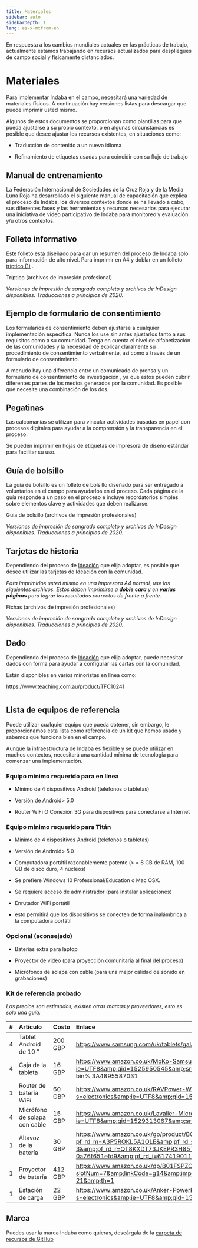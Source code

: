 ```yaml
---
title: Materiales
sidebar: auto
sidebarDepth: 1
lang: es-x-mtfrom-en
---
```

<Banner> 

 En respuesta a los cambios mundiales actuales en las prácticas de trabajo, actualmente estamos trabajando en recursos actualizados para despliegues de campo social y físicamente distanciados.  

</Banner> 

# Materiales  

<Leader> 

 Para implementar Indaba en el campo, necesitará una variedad de materiales físicos. A continuación hay versiones listas para descargar que puede imprimir usted mismo.  


 Algunos de estos documentos se proporcionan como plantillas para que pueda ajustarse a su propio contexto, o en algunas circunstancias es posible que desee ajustar los recursos existentes, en situaciones como:  

<ul><li> Traducción de contenido a un nuevo idioma </li></ul> 
<ul><li> Refinamiento de etiquetas usadas para coincidir con su flujo de trabajo </li></ul> 

</Leader> 

## Manual de entrenamiento  

 La Federación Internacional de Sociedades de la Cruz Roja y de la Media Luna Roja ha desarrollado el siguiente manual de capacitación que explica el proceso de Indaba, los diversos contextos donde se ha llevado a cabo, sus diferentes fases y las herramientas y recursos necesarios para ejecutar una iniciativa de video participativo de Indaba para monitoreo y evaluación y/u otros contextos.  

<translated-dropdown title="Manual de capacitación de la Federación Internacional (PDF)" :langs="['en','es']" link="https://github.com/our-story-media/ourstory-resources/raw/master/field-materials/manual/ifrc-manual-%%.pdf"/> 

## Folleto informativo  

 Este folleto está diseñado para dar un resumen del proceso de Indaba solo para información de alto nivel. Para imprimir en A4 y doblar en un folleto <a href="https://en.wikipedia.org/wiki/Brochure#/media/File:Folding.svg">tríptico (1)</a> .  

<translated-dropdown title="Tríptico (PDF)" :langs="['en','es']" link="https://github.com/our-story-media/ourstory-resources/raw/master/field-materials/booklet/brochure-%%.pdf"/> 

<DownloadLink  url="https://github.com/our-story-media/ourstory-resources/tree/master/field-materials/booklet/"> Tríptico (archivos de impresión profesional) </DownloadLink> 

 <em>Versiones de impresión de sangrado completo y archivos de InDesign disponibles. Traducciones a principios de 2020.</em>  

## Ejemplo de formulario de consentimiento  

 Los formularios de consentimiento deben ajustarse a cualquier implementación específica. Nunca los use sin antes ajustarlos tanto a sus requisitos como a su comunidad. Tenga en cuenta el nivel de alfabetización de las comunidades y la necesidad de explicar claramente su procedimiento de consentimiento verbalmente, así como a través de un formulario de consentimiento.  

 A menudo hay una diferencia entre un <span class="code">comunicado de prensa</span> y un formulario de <span class="code">consentimiento de investigación</span> , ya que estos pueden cubrir diferentes partes de los medios generados por la comunidad. Es posible que necesite una combinación de los dos.  

<translated-dropdown title="Ejemplo de consentimiento (Word docx)" :langs="['en','es']" link="https://github.com/our-story-media/ourstory-resources/raw/master/field-materials/consent/consent-template-%%.docx"/> 

## Pegatinas  

 Las calcomanías se utilizan para vincular actividades basadas en papel con procesos digitales para ayudar a la comprensión y la transparencia en el proceso.  

 Se pueden imprimir en hojas de etiquetas de impresora de diseño estándar para facilitar su uso.  

<translated-dropdown title="Plantilla de pegatinas (Word docx)" :langs="['en','es','fr','ar']" link="https://github.com/our-story-media/ourstory-resources/raw/master/field-materials/stickers/L7163-oecd-stickers-template-%%.docx"/> 


## Guía de bolsillo  

 La guía de bolsillo es un folleto de bolsillo diseñado para ser entregado a voluntarios en el campo para ayudarlos en el proceso. Cada página de la guía responde a un paso en el proceso e incluye recordatorios simples sobre elementos clave y actividades que deben realizarse.  

<translated-dropdown title="Guía de bolsillo (PDF)" :langs="['en','es']" link="https://github.com/our-story-media/ourstory-resources/raw/master/field-materials/field-guide/print-yourself/field-guide-selfprint-%%.pdf"/> 

<DownloadLink  url="https://github.com/our-story-media/ourstory-resources/tree/master/field-materials/field-guide/print-professional"> Guía de bolsillo (archivos de impresión profesionales) </DownloadLink> 

 <em>Versiones de impresión de sangrado completo y archivos de InDesign disponibles. Traducciones a principios de 2020.</em>  

## Tarjetas de historia  

 Dependiendo del proceso de <a href="/es/guide/ideation/">Ideación</a> que elija adoptar, es posible que desee utilizar las tarjetas de Ideación con la comunidad.  

 <em>Para imprimirlos usted mismo en una impresora A4 normal, use los siguientes archivos. Estos deben imprimirse a <strong>doble</strong> <strong>cara</strong> y en <strong>varias páginas</strong> para lograr los resultados correctos de frente a frente.</em>  

<translated-dropdown title="Story Cards - Impresión A4 (PDF)" :langs="['en','es']" link="https://github.com/our-story-media/ourstory-resources/raw/master/field-materials/story-cards/print-yourself/storycards-selfprint-%%.pdf"/> 

<DownloadLink  url="https://github.com/our-story-media/ourstory-resources/tree/master/field-materials/story-cards/print-professional"> Fichas (archivos de impresión profesionales) </DownloadLink> 

 <em>Versiones de impresión de sangrado completo y archivos de InDesign disponibles. Traducciones a principios de 2020.</em>  

## Dado  

 Dependiendo del proceso de <a href="/es/guide/ideation/">Ideación</a> que elija adoptar, puede necesitar dados con forma para ayudar a configurar las cartas con la comunidad.  

 Están disponibles en varios minoristas en línea como:  

 <a href="https://www.teaching.com.au/product/TFC10241">https://www.teaching.com.au/product/TFC10241</a>  

<img src="/imgs/dice.jpg" alt=""> 

## Lista de equipos de referencia  

 Puede utilizar cualquier equipo que pueda obtener, sin embargo, le proporcionamos esta lista como referencia de un kit que hemos usado y sabemos que funciona bien en el campo.  

<Tip> 

 Aunque la infraestructura de Indaba es flexible y se puede utilizar en muchos contextos, necesitará una cantidad mínima de tecnología para comenzar una implementación.  

</Tip> 

### Equipo mínimo requerido para en línea  

<ul><li> Mínimo de 4 dispositivos Android (teléfonos o tabletas) </li></ul> 
<ul><li> Versión de Android&gt; 5.0 </li></ul> 
<ul><li> Router WiFi O Conexión 3G para dispositivos para conectarse a Internet </li></ul> 

### Equipo mínimo requerido para Titán  

<ul><li> Mínimo de 4 dispositivos Android (teléfonos o tabletas) </li></ul> 
<ul><li> Versión de Android&gt; 5.0 </li></ul> 
<ul><li> Computadora portátil razonablemente potente (&gt; = 8 GB de RAM, 100 GB de disco duro, 4 núcleos) </li></ul> 
<ul><li> Se prefiere Windows 10 Professional/Education o Mac OSX. </li></ul> 
<ul><li> Se requiere acceso de administrador (para instalar aplicaciones) </li></ul> 
<ul><li> Enrutador WiFi portátil </li></ul> 
<ul><li> esto permitirá que los dispositivos se conecten de forma inalámbrica a la computadora portátil </li></ul> 

### Opcional (aconsejado)  

<ul><li> Baterías extra para laptop </li></ul> 
<ul><li> Proyector de video (para proyección comunitaria al final del proceso) </li></ul> 
<ul><li> Micrófonos de solapa con cable (para una mejor calidad de sonido en grabaciones) </li></ul> 

### Kit de referencia probado  

 <em>Los precios son estimados, existen otras marcas y proveedores, esto es solo una guía.</em>  

| # | Artículo | Costo | Enlace |  
| :--- | :--- | :--- | :--- |  
| 4 | Tablet Android de 10 &quot;| 200 GBP | <a href="https://www.samsung.com/uk/tablets/galaxy-tab-a-10-1-2016-t580/SM-T580NZKABTU/">https://www.samsung.com/uk/tablets/galaxy-tab-a-10-1-2016-t580/SM-T580NZKABTU/</a> |  
| 4 | Caja de la tableta | 16 GBP | <a href="https://www.amazon.co.uk/MoKo-Samsung-Galaxy-10-1-Built/dp/B01LX4VLYD/ref=sr_1_3?ie=UTF8&amp;qid=1525950545&amp;sr=8-3&amp;keywords=case+for+galaxy+tab+a&amp;refinements=p_n_feature_browse-bin%3A4895587031">https://www.amazon.co.uk/MoKo-Samsung-Galaxy-10-1-Built/dp/B01LX4VLYD/ref=sr_1_3?ie=UTF8&amp;qid=1525950545&amp;sr=8-3&amp;keywords=case+for+galaxy+tab+ a &amp; refinements = p_n_feature_browse-bin% 3A4895587031</a> |  
| 1 | Router de batería WiFi | 60 GBP | <a href="https://www.amazon.co.uk/RAVPower-Wireless-Portable-Companion-Streamer/dp/B076M3X2GR/ref=sr_1_12?s=electronics&amp;ie=UTF8&amp;qid=1525100823&amp;sr=1-12&amp;keywords=battery+wireless+router">https://www.amazon.co.uk/RAVPower-Wireless-Portable-Companion-Streamer/dp/B076M3X2GR/ref=sr_1_12?s=electronics&amp;ie=UTF8&amp;qid=1525100823&amp;sr=1-12&amp;keywords=battery+wireless+router</a> |  
| 4 | Micrófono de solapa con cable | 15 GBP | <a href="https://www.amazon.co.uk/Lavalier-Microphone-Smartphone-Canon-Camera/dp/B00MPDYGBE/ref=sr_1_1?ie=UTF8&amp;qid=1529313067&amp;sr=8-1&amp;keywords=boya">https://www.amazon.co.uk/Lavalier-Microphone-Smartphone-Canon-Camera/dp/B00MPDYGBE/ref=sr_1_1?ie=UTF8&amp;qid=1529313067&amp;sr=8-1&amp;keywords=boya</a> |  
| 1 | Altavoz de la batería | 30 GBP | <a href="https://www.amazon.co.uk/gp/product/B016MO90GW/ref=s9_acsd_zgift_hd_bw_bfmct9_c_x_w?pf_rd_m=A3P5ROKL5A1OLE&amp;pf_rd_s=merchandised-search-3&amp;pf_rd_r=QT8KXDT73JKEPR3H85TM&amp;pf_rd_t=101&amp;pf_rd_p=46dd7e12-d969-5548-b29a-0a76f651efd9&amp;pf_rd_i=617419011">https://www.amazon.co.uk/gp/product/B016MO90GW/ref=s9_acsd_zgift_hd_bw_bfmct9_c_x_w?pf_rd_m=A3P5ROKL5A1OLE&amp;pf_rd_s=merchandised-search-3&amp;pf_rd_r=QT8KXDT73JKEPR3H85TM&amp;pf_rd_t=101&amp;pf_rd_p=46dd7e12-d969-5548-b29a-0a76f651efd9&amp;pf_rd_i=617419011</a> |  
| 1 | Proyector de batería | 412 GBP | <a href="https://www.amazon.co.uk/dp/B01FSPZCDG/ref=as_at?slotNum=7&amp;linkCode=g14&amp;imprToken=N29..iMjijff7TCKcSbaww&amp;creativeASIN=B01FSPZCDG&amp;tag=dotdash21-21&amp;th=1">https://www.amazon.co.uk/dp/B01FSPZCDG/ref=as_at?slotNum=7&amp;linkCode=g14&amp;imprToken=N29..iMjijff7TCKcSbaww&amp;creativeASIN=B01FSPZCDG&amp;tag=dotdash21-21&amp;th=1</a> |  
| 1 | Estación de carga | 22 GBP | <a href="https://www.amazon.co.uk/Anker-PowerPort-Family-Sized-Technology-Smartphones-Black/dp/B00PK1IIJY/ref=sr_1_20?s=electronics&amp;ie=UTF8&amp;qid=1530862198&amp;sr=1-20&amp;keywords=anker+charger">https://www.amazon.co.uk/Anker-PowerPort-Family-Sized-Technology-Smartphones-Black/dp/B00PK1IIJY/ref=sr_1_20?s=electronics&amp;ie=UTF8&amp;qid=1530862198&amp;sr=1-20&amp;keywords=anker+charger</a> |  

## Marca  

 Puedes usar la marca Indaba como quieras, descárgala de la <a href="https://github.com/our-story-media/ourstory-resources/tree/master/branding">carpeta de recursos de GitHub</a>  
